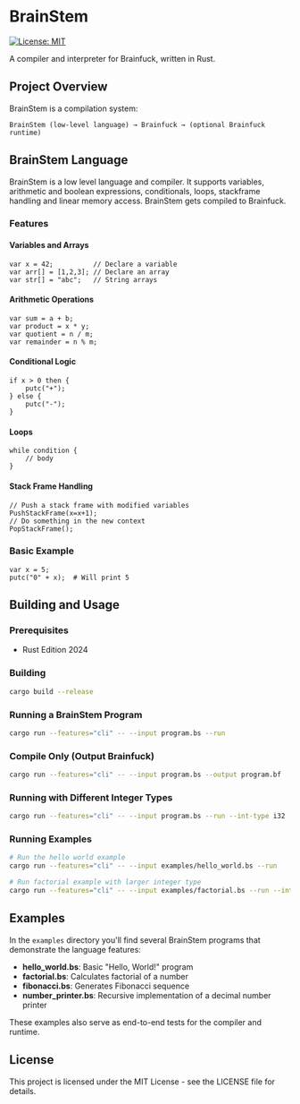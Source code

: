 # BrainStem

[![License: MIT](https://img.shields.io/badge/License-MIT-yellow.svg)](https://opensource.org/licenses/MIT)

A compiler and interpreter for Brainfuck, written in Rust.

## Project Overview

BrainStem is a compilation system:

```
BrainStem (low-level language) → Brainfuck → (optional Brainfuck runtime)
```

## BrainStem Language

BrainStem is a low level language and compiler.
It supports variables, arithmetic and boolean expressions, conditionals, loops, stackframe handling and linear memory access.
BrainStem gets compiled to Brainfuck.

### Features

#### Variables and Arrays
```brainstem
var x = 42;          // Declare a variable
var arr[] = [1,2,3]; // Declare an array
var str[] = "abc";   // String arrays
```

#### Arithmetic Operations
```brainstem
var sum = a + b;
var product = x * y;
var quotient = n / m;
var remainder = n % m;
```

#### Conditional Logic
```brainstem
if x > 0 then {
    putc("+");
} else {
    putc("-");
}
```

#### Loops
```brainstem
while condition {
    // body
}
```

#### Stack Frame Handling
```brainstem
// Push a stack frame with modified variables
PushStackFrame(x=x+1);
// Do something in the new context
PopStackFrame();
```

### Basic Example
```
var x = 5;
putc("0" + x);  # Will print 5
```

## Building and Usage

### Prerequisites
- Rust Edition 2024

### Building
```bash
cargo build --release
```

### Running a BrainStem Program
```bash
cargo run --features="cli" -- --input program.bs --run
```

### Compile Only (Output Brainfuck)
```bash
cargo run --features="cli" -- --input program.bs --output program.bf
```

### Running with Different Integer Types
```bash
cargo run --features="cli" -- --input program.bs --run --int-type i32
```

### Running Examples
```bash
# Run the hello world example
cargo run --features="cli" -- --input examples/hello_world.bs --run

# Run factorial example with larger integer type
cargo run --features="cli" -- --input examples/factorial.bs --run --int-type i32
```

## Examples

In the `examples` directory you'll find several BrainStem programs that demonstrate the language features:

- **hello_world.bs**: Basic "Hello, World!" program
- **factorial.bs**: Calculates factorial of a number
- **fibonacci.bs**: Generates Fibonacci sequence
- **number_printer.bs**: Recursive implementation of a decimal number printer

These examples also serve as end-to-end tests for the compiler and runtime.

## License

This project is licensed under the MIT License - see the LICENSE file for details.
